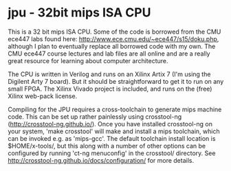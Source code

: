 # jpu - 32bit mips ISA CPU

This is a 32 bit mips ISA CPU. Some of the code is borrowed from the CMU ece447 labs found here: http://www.ece.cmu.edu/~ece447/s15/doku.php, although I plan to eventually replace all borrowed code with my own.  The CMU ece447 course lectures and lab files are all online and are a really great resource for learning about computer architecture.

The CPU is written in Verilog and runs on an Xilinx Artix 7 (I'm using the Digilent Arty 7 board). But it should be straightforward to get it to run on any small FPGA.  The Xilinx Vivado project is included, and runs on the (free) Xilinx web-pack license.

Compiling for the JPU requires a cross-toolchain to generate mips machine code. This can be set up rather painlessly using crosstool-ng (http://crosstool-ng.github.io/). Once you have installed crosstool-ng on your system, 'make crosstool' will make and install a mips toolchain, which can be invoked e.g. as 'mips-gcc'. The default toolchain install location is $HOME/x-tools/, but this along with a number of other options can be configured by running 'ct-ng menuconfig' in the crosstool/ directory.  See http://crosstool-ng.github.io/docs/configuration/ for more details.